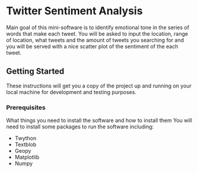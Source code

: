 # Twitter Sentiment Analysis

Main goal of this mini-software is to identify emotional tone in the series of words that make each tweet.
You will be asked to input the location, range of location, what tweets and the amount of tweets you searching for and you will be served with a nice scatter plot of the sentiment of the each tweet.


## Getting Started

These instructions will get you a copy of the project up and running on your local machine for development and testing purposes.

### Prerequisites

What things you need to install the software and how to install them
You will need to install some packages to run the software including:

* Twython
* Textblob
* Geopy
* Matplotlib
* Numpy
